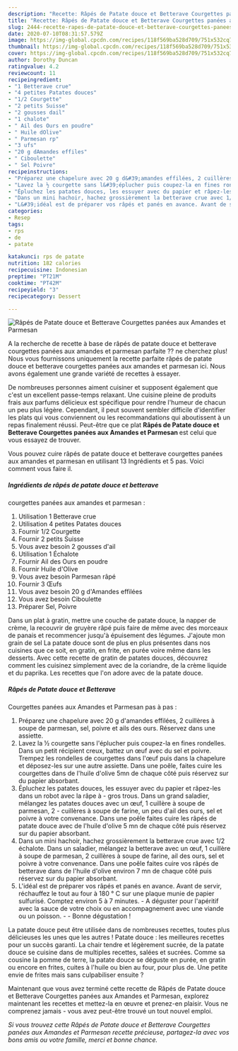 ```yaml
---
description: "Recette: Râpés de Patate douce et Betterave Courgettes panées aux Amandes et Parmesan"
title: "Recette: Râpés de Patate douce et Betterave Courgettes panées aux Amandes et Parmesan"
slug: 2444-recette-rapes-de-patate-douce-et-betterave-courgettes-panees-aux-amandes-et-parmesan
date: 2020-07-10T08:31:57.579Z
image: https://img-global.cpcdn.com/recipes/118f569ba528d709/751x532cq70/rapes-de-patate-douce-et-betterave-courgettes-panees-aux-amandes-et-parmesan-photo-principale-de-la-recette.jpg
thumbnail: https://img-global.cpcdn.com/recipes/118f569ba528d709/751x532cq70/rapes-de-patate-douce-et-betterave-courgettes-panees-aux-amandes-et-parmesan-photo-principale-de-la-recette.jpg
cover: https://img-global.cpcdn.com/recipes/118f569ba528d709/751x532cq70/rapes-de-patate-douce-et-betterave-courgettes-panees-aux-amandes-et-parmesan-photo-principale-de-la-recette.jpg
author: Dorothy Duncan
ratingvalue: 4.2
reviewcount: 11
recipeingredient:
- "1 Betterave crue"
- "4 petites Patates douces"
- "1/2 Courgette"
- "2 petits Suisse"
- "2 gousses dail"
- "1 chalote"
- " Ail des Ours en poudre"
- " Huile dOlive"
- " Parmesan rp"
- "3 ufs"
- "20 g dAmandes effiles"
- " Ciboulette"
- " Sel Poivre"
recipeinstructions:
- "Préparez une chapelure avec 20 g d&#39;amandes effilées, 2 cuillères à soupe de parmesan, sel, poivre et ails des ours. Réservez dans une assiette."
- "Lavez la ½ courgette sans l&#39;éplucher puis coupez-la en fines rondelles. Dans un petit récipient creux, battez un œuf avec du sel et poivre. Trempez les rondelles de courgettes dans l&#39;œuf puis dans la chapelure et déposez-les sur une autre assiette. Dans une poêle, faites cuire les courgettes dans de l&#39;huile d&#39;olive 5mn de chaque côté puis réservez sur du papier absorbant."
- "Épluchez les patates douces, les essuyer avec du papier et râpez-les dans un robot avec la râpe à gros trous. Dans un grand saladier, mélangez les patates douces avec un œuf, 1 cuillère à soupe de parmesan, 2 cuillères à soupe de farine, un peu d&#39;ail des ours, sel et poivre à votre convenance. Dans une poêle faites cuire les râpés de patate douce avec de l&#39;huile d&#39;olive 5 mn de chaque côté puis réservez sur du papier absorbant."
- "Dans un mini hachoir, hachez grossièrement la betterave crue avec 1/2 échalote. Dans un saladier, mélangez la betterave avec un œuf, 1 cuillère à soupe de parmesan, 2 cuillères à soupe de farine, ail des ours, sel et poivre à votre convenance. Dans une poêle faites cuire vos râpés de betterave dans de l&#39;huile d&#39;olive environ 7 mn de chaque côté puis réservez sur du papier absorbant."
- "L&#39;idéal est de préparer vos râpés et panés en avance. Avant de servir, réchauffez le tout au four à 180 ° C sur une plaque munie de papier sulfurisé. Comptez environ 5 à 7 minutes. A déguster pour l&#39;apéritif avec la sauce de votre choix ou en accompagnement avec une viande ou un poisson.  Bonne dégustation !"
categories:
- Resep
tags:
- rps
- de
- patate

katakunci: rps de patate 
nutrition: 182 calories
recipecuisine: Indonesian
preptime: "PT21M"
cooktime: "PT42M"
recipeyield: "3"
recipecategory: Dessert

---
```



![Râpés de Patate douce et Betterave
Courgettes panées aux Amandes et Parmesan](https://img-global.cpcdn.com/recipes/118f569ba528d709/751x532cq70/rapes-de-patate-douce-et-betterave-courgettes-panees-aux-amandes-et-parmesan-photo-principale-de-la-recette.jpg)

A la recherche de recette à base de râpés de patate douce et betterave
courgettes panées aux amandes et parmesan parfaite ?? ne cherchez plus! Nous vous fournissons uniquement la recette parfaite râpés de patate douce et betterave
courgettes panées aux amandes et parmesan ici. Nous avons également une grande variété de recettes à essayer.

De nombreuses personnes aiment cuisiner et supposent également que c'est un excellent passe-temps relaxant. Une cuisine pleine de produits frais aux parfums délicieux est spécifique pour rendre l'humeur de chacun un peu plus légère. Cependant, il peut souvent sembler difficile d'identifier les plats qui vous conviennent ou les recommandations qui aboutissent à un repas finalement réussi. Peut-être que ce plat <strong> Râpés de Patate douce et Betterave
Courgettes panées aux Amandes et Parmesan </strong> est celui que vous essayez de trouver.

<!--inarticleads1-->

Vous pouvez cuire râpés de patate douce et betterave
courgettes panées aux amandes et parmesan en utilisant 13 Ingrédients et 5 pas. Voici comment vous faire il.

##### Ingrédients de râpés de patate douce et betterave
courgettes panées aux amandes et parmesan :

1. Utilisation 1 Betterave crue
1. Utilisation 4 petites Patates douces
1. Fournir 1/2 Courgette
1. Fournir 2 petits Suisse
1. Vous avez besoin 2 gousses d&#39;ail
1. Utilisation 1 Échalote
1. Fournir  Ail des Ours en poudre
1. Fournir  Huile d&#39;Olive
1. Vous avez besoin  Parmesan râpé
1. Fournir 3 Œufs
1. Vous avez besoin 20 g d&#39;Amandes effilées
1. Vous avez besoin  Ciboulette
1. Préparer  Sel, Poivre


Dans un plat à gratin, mettre une couche de patate douce, la napper de crème, la recouvrir de gruyère râpé puis faire de même avec des morceaux de panais et recommencer jusqu&#39;à épuisement des légumes. J&#39;ajoute mon grain de sel La patate douce sont de plus en plus présentes dans nos cuisines que ce soit, en gratin, en frite, en purée voire même dans les desserts. Avec cette recette de gratin de patates douces, découvrez comment les cuisinez simplement avec de la coriandre, de la crème liquide et du paprika. Les recettes que l&#39;on adore avec de la patate douce. 

<!--inarticleads2-->

##### Râpés de Patate douce et Betterave
Courgettes panées aux Amandes et Parmesan pas à pas :

1. Préparez une chapelure avec 20 g d&#39;amandes effilées, 2 cuillères à soupe de parmesan, sel, poivre et ails des ours. Réservez dans une assiette.
1. Lavez la ½ courgette sans l&#39;éplucher puis coupez-la en fines rondelles. Dans un petit récipient creux, battez un œuf avec du sel et poivre. Trempez les rondelles de courgettes dans l&#39;œuf puis dans la chapelure et déposez-les sur une autre assiette. Dans une poêle, faites cuire les courgettes dans de l&#39;huile d&#39;olive 5mn de chaque côté puis réservez sur du papier absorbant.
1. Épluchez les patates douces, les essuyer avec du papier et râpez-les dans un robot avec la râpe à - gros trous. Dans un grand saladier, mélangez les patates douces avec un œuf, 1 cuillère à soupe de parmesan, 2 - cuillères à soupe de farine, un peu d&#39;ail des ours, sel et poivre à votre convenance. Dans une poêle faites cuire les râpés de patate douce avec de l&#39;huile d&#39;olive 5 mn de chaque côté puis réservez sur du papier absorbant.
1. Dans un mini hachoir, hachez grossièrement la betterave crue avec 1/2 échalote. Dans un saladier, mélangez la betterave avec un œuf, 1 cuillère à soupe de parmesan, 2 cuillères à soupe de farine, ail des ours, sel et poivre à votre convenance. Dans une poêle faites cuire vos râpés de betterave dans de l&#39;huile d&#39;olive environ 7 mn de chaque côté puis réservez sur du papier absorbant.
1. L&#39;idéal est de préparer vos râpés et panés en avance. Avant de servir, réchauffez le tout au four à 180 ° C sur une plaque munie de papier sulfurisé. Comptez environ 5 à 7 minutes. - A déguster pour l&#39;apéritif avec la sauce de votre choix ou en accompagnement avec une viande ou un poisson. -  - Bonne dégustation !


La patate douce peut être utilisée dans de nombreuses recettes, toutes plus délicieuses les unes que les autres ! Patate douce : les meilleures recettes pour un succès garanti. La chair tendre et légèrement sucrée, de la patate douce se cuisine dans de multiples recettes, salées et sucrées. Comme sa cousine la pomme de terre, la patate douce se déguste en purée, en gratin ou encore en frites, cuites à l&#39;huile ou bien au four, pour plus de. Une petite envie de frites mais sans culpabiliser ensuite ? 

<!--inarticleads1-->

<p>
Maintenant que vous avez terminé cette recette de Râpés de Patate douce et Betterave
Courgettes panées aux Amandes et Parmesan, explorez maintenant les recettes et mettez-la en œuvre et prenez-en plaisir. Vous ne comprenez jamais - vous avez peut-être trouvé un tout nouvel emploi.
</p>

<p>
<i>Si vous trouvez cette Râpés de Patate douce et Betterave
Courgettes panées aux Amandes et Parmesan recette précieuse, partagez-la avec vos bons amis ou votre famille, merci et bonne chance.</i>
</p>

